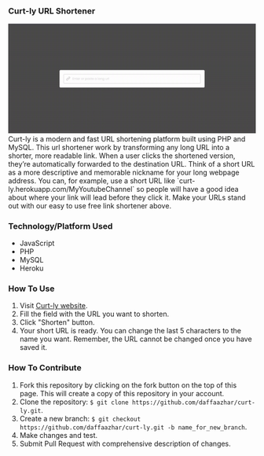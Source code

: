 ### Curt-ly URL Shortener
<img src="https://github.com/daffaazhar/curt-ly/blob/main/demo-video.gif">
Curt-ly is a modern and fast URL shortening platform built using PHP and MySQL. This url shortener work by transforming any long URL into a shorter, more readable link. When a user clicks the shortened version, they’re automatically forwarded to the destination URL. Think of a short URL as a more descriptive and memorable nickname for your long webpage address. You can, for example, use a short URL like `curt-ly.herokuapp.com/MyYoutubeChannel` so people will have a good idea about where your link will lead before they click it. Make your URLs stand out with our easy to use free link shortener above.

### Technology/Platform Used
- JavaScript
- PHP
- MySQL
- Heroku

### How To Use
1. Visit [Curt-ly website](http://curt-ly.herokuapp.com/).
2. Fill the field with the URL you want to shorten.
3. Click "Shorten" button.
4. Your short URL is ready. You can change the last 5 characters to the name you want. Remember, the URL cannot be changed once you have saved it.

### How To Contribute
1. Fork this repository by clicking on the fork button on the top of this page. This will create a copy of this repository in your account.
2. Clone the repository: `$ git clone https://github.com/daffaazhar/curt-ly.git`.
3. Create a new branch: `$ git checkout https://github.com/daffaazhar/curt-ly.git -b name_for_new_branch`.
4. Make changes and test.
5. Submit Pull Request with comprehensive description of changes.
